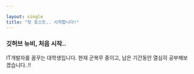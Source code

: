 ```yaml
---

layout: single
title: "첫 포스트.. 시작합니다!"
---
```


### 깃허브 뉴비, 처음 시작..

IT개발자를 꿈꾸는 대학생입니다. 현재 군복무 중이고, 남은 기간동안 열심히 공부해보겠습니다..!!

